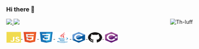 ### Hi there 👋
<div>
  <a href="https://github.com/ThiagoYuri">
  <img height="180em" src="https://github-readme-stats.vercel.app/api?username=ThiagoYuri&show_icons=true&theme=dark&include_all_commits=true&count_private=true"/>
    <img align="right" alt="Th-luff" src="https://media1.tenor.com/images/434a94f5116b74df9b1356d89d20de0a/tenor.gif?itemid=4877154">
  <img height="180em" src="https://github-readme-stats.vercel.app/api/top-langs/?username=ThiagoYuri&layout=compact&langs_count=7&theme=dark"/>
</div>

<div style="display: inline_block"><br> 
  <img align="center" alt="Th-Js" height="30" width="40" src="https://raw.githubusercontent.com/devicons/devicon/master/icons/javascript/javascript-plain.svg">
  <img align="center" alt="Th-HTML" height="30" width="40" src="https://raw.githubusercontent.com/devicons/devicon/master/icons/html5/html5-original.svg">
  <img align="center" alt="Th-CSS" height="30" width="40" src="https://raw.githubusercontent.com/devicons/devicon/master/icons/css3/css3-original.svg">
  <img align="center" alt="Th-java" height="30" width="40" src="https://raw.githubusercontent.com/devicons/devicon/master/icons/java/java-original.svg">
  <img align="center" alt="Th-c" height="30" width="40" src="https://raw.githubusercontent.com/devicons/devicon/master/icons/c/c-original.svg">
  <img align="center" alt="Th-c" height="30" width="40" src="https://raw.githubusercontent.com/devicons/devicon/master/icons/github/github-original.svg">
  <img align="center" alt="Th-Csharp" height="30" width="40" src="https://raw.githubusercontent.com/devicons/devicon/master/icons/csharp/csharp-original.svg"
</div>




<!--
**
-->
